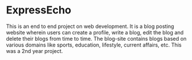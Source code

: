 # ExpressEcho
This is an end to end project on web development. It is a blog posting website wherein users can create a profile, write a blog, edit the blog and delete their blogs from time to time. The blog-site contains blogs based on various domains like sports, education, lifestyle, current affairs, etc. This was a 2nd year project.
